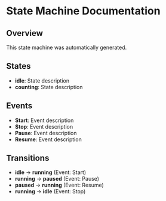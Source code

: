 # State Machine Documentation

## Overview

This state machine was automatically generated.

## States

- **idle**: State description
- **counting**: State description

## Events

- **Start**: Event description
- **Stop**: Event description
- **Pause**: Event description
- **Resume**: Event description

## Transitions

- **idle** → **running** (Event: Start)
- **running** → **paused** (Event: Pause)
- **paused** → **running** (Event: Resume)
- **running** → **idle** (Event: Stop)

